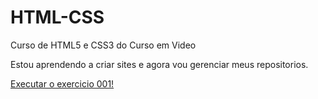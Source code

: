 # HTML-CSS
 Curso de HTML5 e CSS3 do Curso em Video

Estou aprendendo a criar sites e agora vou gerenciar meus repositorios.

<a href="https://antonio0707.github.io/HTML-CSS/EXERCICIOS/ex001/">Executar o exercicio 001!</a>